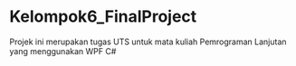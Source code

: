 # Kelompok6_FinalProject
Projek ini merupakan tugas UTS untuk mata kuliah Pemrograman Lanjutan yang menggunakan WPF C#
